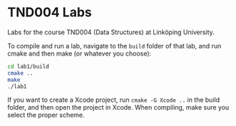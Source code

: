 # TND004 Labs

Labs for the course TND004 (Data Structures) at Linköping University.

To compile and run a lab, navigate to the `build` folder of that lab, and run
cmake and then make (or whatever you choose):

```bash
cd lab1/build
cmake ..
make
./lab1
```

If you want to create a Xcode project, run `cmake -G Xcode ..` in the build
folder, and then open the project in Xcode. When compiling, make sure you
select the proper scheme.
